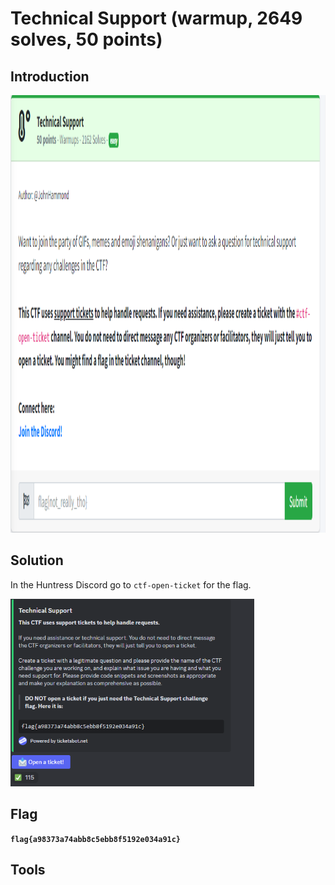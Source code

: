 # Technical Support (warmup, 2649 solves, 50 points)

## Introduction

<p align="left">
  <img height=700 img src=./readme_assets/technical-challenge.PNG/>
</p>

## Solution

In the Huntress Discord go to `ctf-open-ticket` for the flag.

<p align="left">
  <img height=300 img src=./readme_assets/ticket-flag.PNG/>
</p>

## Flag

**`flag{a98373a74abb8c5ebb8f5192e034a91c}`**

## Tools





